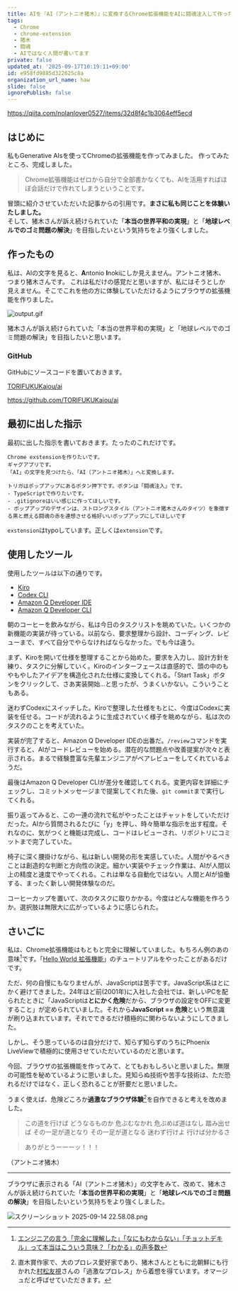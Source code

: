```yaml
---
title: AIを『AI（アントニオ猪木）』に変換するChrome拡張機能をAIに闘魂注入して作った話
tags:
  - Chrome
  - chrome-extension
  - 猪木
  - 闘魂
  - AIではなく人間が書いてます
private: false
updated_at: '2025-09-17T10:19:11+09:00'
id: e958fd9885d322625c8a
organization_url_name: haw
slide: false
ignorePublish: false
---
```

https://qiita.com/nolanlover0527/items/32d8f4c1b3064eff5ecd

## はじめに

私もGenerative AIsを使ってChromeの拡張機能を作ってみました。 
作ってみたところ、完成しました。  

> Chrome拡張機能はゼロから自分で全部書かなくても、AIを活用すればほぼ会話だけで作れてしまうということです。

冒頭に紹介させていただいた記事からの引用です。**まさに私も同じことを体験いたしました。**  
そして、猪木さんが訴え続けられていた「**本当の世界平和の実現**」と「**地球レベルでのゴミ問題の解決**」を目指したいという気持ちをより強くしました。  

## 作ったもの

私は、AIの文字を見ると、**A**ntonio **I**nokiにしか見えません。アントニオ猪木、つまり猪木さんです。  これは私だけの感覚だと思いますが、私にはそうとしか見えません。そこでこれを他の方に体験していただけるようにブラウザの拡張機能を作りました。

![output.gif](https://qiita-image-store.s3.ap-northeast-1.amazonaws.com/0/131808/fab1232d-4250-4854-93b0-0c502d144340.gif)


猪木さんが訴え続けられていた「本当の世界平和の実現」と「地球レベルでのゴミ問題の解決」を目指したいと思います。  


### GitHub

GitHubにソースコードを置いておきます。  

[TORIFUKUKaiou/ai](https://github.com/TORIFUKUKaiou/ai)

https://github.com/TORIFUKUKaiou/ai

## 最初に出した指示

最初に出した指示を書いておきます。たったのこれだけです。  

```
Chrome exstensionを作りたいです。
ギャグアプリです。
「AI」の文字を見つけたら、「AI（アントニオ猪木）」へと変換します。

トリガはポップアップにあるボタン押下です。ボタンは「闘魂注入」です。
- TypeScriptで作りたいです。
- .gitignoreはいい感じに作ってほしいです。
- ポップアップのデザインは、ストロングスタイル（アントニオ猪木さんのタイツ）を象徴する黒と燃える闘魂の赤を連想させる格好いいポップアップにしてほしいです
```

`exstension`はtypoしています。正しくは`extension`です。

## 使用したツール

使用したツールは以下の通りです。  

- [Kiro](https://kiro.dev/)
- [Codex CLI](https://developers.openai.com/codex/cli/)
- [Amazon Q Developer IDE](https://docs.aws.amazon.com/amazonq/latest/qdeveloper-ug/q-in-IDE.html)
- [Amazon Q Developer CLI](https://docs.aws.amazon.com/amazonq/latest/qdeveloper-ug/command-line.html)


朝のコーヒーを飲みながら、私は今日のタスクリストを眺めていた。いくつかの新機能の実装が待っている。以前なら、要求整理から設計、コーディング、レビューまで、すべて自分でやらなければならなかった。でも今は違う。

まず、Kiroを開いて仕様を整理することから始めた。要求を入力し、設計方針を練り、タスクに分解していく。Kiroのインターフェースは直感的で、頭の中のもやもやしたアイデアを構造化された仕様に変換してくれる。「Start Task」ボタンをクリックして、さあ実装開始...と思ったが、うまくいかない。こういうこともある。

迷わずCodexにスイッチした。Kiroで整理した仕様をもとに、今度はCodexに実装を任せる。コードが流れるように生成されていく様子を眺めながら、私は次のタスクのことを考えていた。

実装が完了すると、Amazon Q Developer IDEの出番だ。`/review`コマンドを実行すると、AIがコードレビューを始める。潜在的な問題点や改善提案が次々と表示される。まるで経験豊富な先輩エンジニアがペアレビューをしてくれているようだ。

最後はAmazon Q Developer CLIが差分を確認してくれる。変更内容を詳細にチェックし、コミットメッセージまで提案してくれた後、`git commit`まで実行してくれる。

振り返ってみると、この一連の流れで私がやったことはチャットをしていただけだった。AIから質問されるたびに「y」を押し、時々簡単な指示を出す程度。それなのに、気がつくと機能は完成し、コードはレビューされ、リポジトリにコミットまで完了していた。

椅子に深く腰掛けながら、私は新しい開発の形を実感していた。人間がやるべきことは創造的な判断と方向性の決定。細かい実装やチェック作業は、AIが人間以上の精度と速度でやってくれる。これは単なる自動化ではない。人間とAIが協働する、まったく新しい開発体験なのだ。

コーヒーカップを置いて、次のタスクに取りかかる。今度はどんな機能を作ろうか。選択肢は無限大に広がっているように感じられた。

## さいごに

私は、Chrome拡張機能はもともと完全に理解していました。もちろん例のあの意味[^1]です。「[Hello World 拡張機能](https://developer.chrome.com/docs/extensions/get-started/tutorial/hello-world?hl=ja)」のチュートリアルをやったことがあるだけです。  

[^1]: [エンジニアの言う「完全に理解した」「なにもわからない」「チョットデキル」って本当はこういう意味？「わかる」の声多数](https://togetter.com/li/1268851)


ただ、何の自慢にもなりませんが、JavaScriptは苦手です。JavaScript系はとにかく避けてきました。24年ほど前(2001年)に入社した会社では、新しいPCを配られたときに「JavaScriptは**とにかく危険**だから、ブラウザの設定をOFFに変更すること」が定められていました。それから**JavaScript == 危険**という無意識が刷り込まれています。それでできるだけ積極的に関わらないようにしてきました。  

しかし、そう思っているのは自分だけで、知らず知らずのうちにPhoenix LiveViewで積極的に使用させていただいているのだと思います。   

今回、ブラウザの拡張機能を作ってみて、とてもおもしろいと思いました。無限の可能性を秘めているように思いました。見知らぬ技術や苦手な技術は、ただ恐れるだけではなく、正しく恐れることが肝要だと思いました。  

うまく使えば、危険どころか**過激なブラウザ体験**[^2]を自作できると考えを改めました。  

[^2]: 直木賞作家で、大のプロレス愛好家であり、猪木さんとともに北朝鮮にも行かれた[村松友視](https://ja.wikipedia.org/wiki/%E6%9D%91%E6%9D%BE%E5%8F%8B%E8%A6%96)さんの「過激なプロレス」から着想を得ています。オマージュだと呼ばせていただきます。    

> この道を行けば
> どうなるものか
> 危ぶむなかれ
> 危ぶめば道はなし
> 踏み出せば
> その一足が道となり
> その一足が道となる
> 迷わず行けよ
> 行けば分かるさ

> ありがとうーーーッ！！！　

（アントニオ猪木）

---

ブラウザに表示される「AI（アントニオ猪木）」の文字をみて、改めて、猪木さんが訴え続けられていた「**本当の世界平和の実現**」と「**地球レベルでのゴミ問題の解決**」を目指したいという気持ちをより強くしました。  

![スクリーンショット 2025-09-14 22.58.08.png](https://qiita-image-store.s3.ap-northeast-1.amazonaws.com/0/131808/cc3ea681-2d11-49bb-bd28-a586bf38220f.png)
